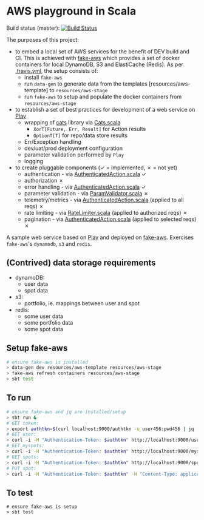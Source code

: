 AWS playground in Scala
=======================

Build status (master): [![Build Status](https://travis-ci.org/konrads/scala-aws-pl.svg?branch=master)](https://travis-ci.org/konrads/scala-aws-pl)

The purposes of this project:

* to embed a local set of AWS services for the benefit of DEV build and CI. This is achieved with [fake-aws](https://github.com/konrads/fake-aws) which provides a set of docker containers for local DynamoDB, S3 and ElastiCache (Redis). As per [.travis.yml](https://raw.github.com/konrads/scala-aws-pl/master/.travis.yml), the setup consists of:
  * install `fake-aws`
  * run `data-gen` to generate data from the templates [resources/aws-template] to `resources/aws-stage`
  * run `fake-aws` to setup and populate the docker containers from `resources/aws-stage` 
* to establish a set of best practices for development of a web service on [Play](https://github.com/playframework/playframework)
  * wrapping of [cats](https://github.com/typelevel/cats) library via [Cats.scala](app/aws_pl/util/Cats.scala)
    * `XorT[Future, Err, Result]` for Action results
    * `OptionT[T]` for repo/data store results
  * Err/Exception handling
  * dev/uat/prod deployment configuration
  * parameter validation performed by `Play`
  * logging
* to create pluggable components (✓ = implemented, ✗ = not yet)
  * authentication - via [AuthenticatedAction.scala](aws_pl/util/AuthenticatedAction.scala) ✓
  * authorization ✗
  * error handling - via [AuthenticatedAction.scala](aws_pl/util/AuthenticatedAction.scala) ✓
  * parameter validation  - via [ParamValidator.scala](aws_pl/validate/ParamValidator.scala) ✗
  * telemetry/metrics - via [AuthenticatedAction.scala](aws_pl/metrics/MetricsFilter.scala) (applied to all reqs) ✗
  * rate limiting - via [RateLimiter.scala](aws_pl/ratelimit/RateLimiter.scala) (applied to authorized reqs) ✗
  * pagination - via [AuthenticatedAction.scala](aws_pl/util/PaginationAction.scala) (applied to selected reqs) ✗

A sample web service based on [Play](https://github.com/playframework/playframework) and deployed on [fake-aws](https://github.com/konrads/fake-aws).
Exercises `fake-aws`'s `dynamodb`, `s3` and `redis`.

(Contrived) data storage requirements
-------------------------------------
* dynamoDB:
  * user data
  * spot data
* s3:
  * portfolio, ie. mappings between user and spot
* redis:
  * some user data
  * some portfolio data
  * some spot data

Setup fake-aws
--------------
```bash
# ensure fake-aws is installed
> data-gen dev resources/aws-template resources/aws-stage
> fake-aws refresh containers resources/aws-stage
> sbt test
```

To run
------
```bash
# ensure fake-aws and jq are installed/setup
> sbt run &
# GET token:
> export authtkn=$(curl localhost:9000/authtkn -u user456:pwd456 | jq --raw-output '.["Authentication-Token"]')
# GET user:
> curl -i -H "Authentication-Token: $authtkn" http://localhost:9000/user
# GET myspots:
> curl -i -H "Authentication-Token: $authtkn" http://localhost:9000/myspots\?currency\=USD
# GET spots:
> curl -i -H "Authentication-Token: $authtkn" http://localhost:9000/spots\?tickers\=goog,aapl
# PUT spot:
> curl -i -H "Authentication-Token: $authtkn" -H "Content-Type: application/json" -XPUT -d '{"ticker":"goog","currency":"USD","price":1000.01}' http://localhost:9000/spot
```

To test
-------
```
# ensure fake-aws is setup
> sbt test
```
